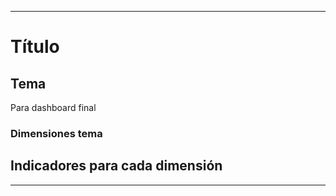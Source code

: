 ***
# Título 

## Tema
   Para dashboard final

### Dimensiones tema
  

## Indicadores para cada dimensión
***
